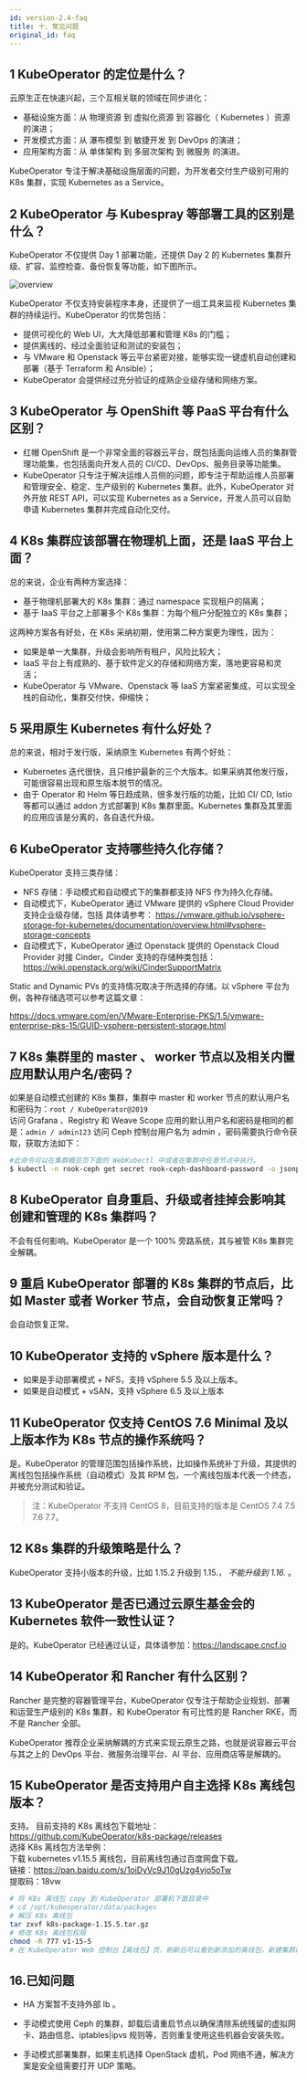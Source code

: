 ```yaml
---
id: version-2.4-faq
title: 十、常见问题
original_id: faq
---
```


## 1 KubeOperator 的定位是什么？

云原生正在快速兴起，三个互相关联的领域在同步进化：

-  基础设施方面：从 物理资源 到 虚拟化资源 到 容器化（ Kubernetes ）资源 的演进；
-  开发模式方面：从 瀑布模型 到 敏捷开发 到 DevOps 的演进；
-  应用架构方面：从 单体架构 到 多层次架构 到 微服务 的演进。

KubeOperator 专注于解决基础设施层面的问题，为开发者交付生产级别可用的 K8s 集群，实现 Kubernetes as a Service。

## 2 KubeOperator 与 Kubespray 等部署工具的区别是什么？

KubeOperator 不仅提供 Day 1 部署功能，还提供 Day 2 的 Kubernetes 集群升级、扩容、监控检查、备份恢复等功能，如下图所示。

![overview](../../../img/overview.png)

KubeOperator 不仅支持安装程序本身，还提供了一组工具来监视 Kubernetes 集群的持续运行。KubeOperator 的优势包括：

-  提供可视化的 Web UI，大大降低部署和管理 K8s 的门槛；
-  提供离线的、经过全面验证和测试的安装包；
-  与 VMware 和 Openstack 等云平台紧密对接，能够实现一键虚机自动创建和部署（基于 Terraform 和 Ansible）；
-  KubeOperator 会提供经过充分验证的成熟企业级存储和网络方案。

## 3 KubeOperator 与 OpenShift 等 PaaS 平台有什么区别？

- 红帽 OpenShift 是一个非常全面的容器云平台，既包括面向运维人员的集群管理功能集，也包括面向开发人员的 CI/CD、DevOps、服务目录等功能集。 
- KubeOperator 只专注于解决运维人员侧的问题，即专注于帮助运维人员部署和管理安全、稳定、生产级别的 Kubernetes 集群。此外，KubeOperator 对外开放 REST API，可以实现 Kubernetes as a Service，开发人员可以自助申请 Kubernetes 集群并完成自动化交付。

## 4 K8s 集群应该部署在物理机上面，还是 IaaS 平台上面？

总的来说，企业有两种方案选择：

- 基于物理机部署大的 K8s 集群：通过 namespace 实现租户的隔离；
- 基于 IaaS 平台之上部署多个 K8s 集群：为每个租户分配独立的 K8s 集群；

这两种方案各有好处，在 K8s 采纳初期，使用第二种方案更为理性，因为：

 - 如果是单一大集群，升级会影响所有租户，风险比较大；
 - IaaS 平台上有成熟的、基于软件定义的存储和网络方案，落地更容易和灵活；
 - KubeOperator 与 VMware、Openstack 等 IaaS 方案紧密集成，可以实现全栈的自动化，集群交付快，伸缩快；

 ## 5 采用原生 Kubernetes 有什么好处？

 总的来说，相对于发行版，采纳原生 Kubernetes 有两个好处：

 - Kubernetes 迭代很快，且只维护最新的三个大版本。如果采纳其他发行版，可能很容易出现和原生版本脱节的情况。
 - 由于 Operator 和 Helm 等日趋成熟，很多发行版的功能，比如 CI/ CD, Istio 等都可以通过 addon 方式部署到 K8s 集群里面。Kubernetes 集群及其里面的应用应该是分离的，各自迭代升级。

 ## 6 KubeOperator 支持哪些持久化存储？

 KubeOperator 支持三类存储：

 - NFS 存储：手动模式和自动模式下的集群都支持 NFS 作为持久化存储。
 - 自动模式下，KubeOperator 通过 VMware 提供的 vSphere Cloud Provider 支持企业级存储，包括 具体请参考： https://vmware.github.io/vsphere-storage-for-kubernetes/documentation/overview.html#vsphere-storage-concepts
 - 自动模式下，KubeOperator 通过 Openstack 提供的 Openstack Cloud Provider 对接 Cinder。Cinder 支持的存储种类包括：https://wiki.openstack.org/wiki/CinderSupportMatrix

Static and Dynamic PVs 的支持情况取决于所选择的存储。以 vSphere 平台为例，各种存储选项可以参考这篇文章：

 https://docs.vmware.com/en/VMware-Enterprise-PKS/1.5/vmware-enterprise-pks-15/GUID-vsphere-persistent-storage.html

## 7 K8s 集群里的 master 、 worker 节点以及相关内置应用默认用户名/密码？

如果是自动模式创建的 K8s 集群，集群中 master 和 worker 节点的默认用户名和密码为：`root / KubeOperator@2019` </br>
访问 Grafana 、Registry 和 Weave Scope 应用的默认用户名和密码是相同的都是：`admin / admin123` 
访问 Ceph 控制台用户名为 admin ，密码需要执行命令获取，获取方法如下：

``` bash
#此命令可以在集群概览页下面的 WebKubectl 中或者在集群中任意节点中执行。
$ kubectl -n rook-ceph get secret rook-ceph-dashboard-password -o jsonpath="{['data']['password']}" | base64 --decode && echo

```

## 8 KubeOperator 自身重启、升级或者挂掉会影响其创建和管理的 K8s 集群吗？

不会有任何影响。KubeOperator 是一个 100% 旁路系统，其与被管 K8s 集群完全解耦。

## 9 重启 KubeOperator 部署的 K8s 集群的节点后，比如 Master 或者 Worker 节点，会自动恢复正常吗？

会自动恢复正常。

## 10 KubeOperator 支持的 vSphere 版本是什么？

 - 如果是手动部署模式 + NFS，支持 vSphere 5.5 及以上版本。
 - 如果是自动模式 + vSAN，支持 vSphere 6.5 及以上版本

## 11 KubeOperator 仅支持 CentOS 7.6 Minimal 及以上版本作为 K8s 节点的操作系统吗？

 是。KubeOperator 的管理范围包括操作系统，比如操作系统补丁升级，其提供的离线包包括操作系统（自动模式）及其 RPM 包，一个离线包版本代表一个终态，并被充分测试和验证。

 > 注：KubeOperator 不支持 CentOS 8，目前支持的版本是 CentOS 7.4 7.5 7.6 7.7。

## 12 K8s 集群的升级策略是什么？

 KubeOperator 支持小版本的升级，比如 1.15.2 升级到 1.15.*， 不能升级到 1.16.* 。

## 13 KubeOperator 是否已通过云原生基金会的 Kubernetes 软件一致性认证？

  是的。KubeOperator 已经通过认证，具体请参加：https://landscape.cncf.io
  
## 14 KubeOperator 和 Rancher 有什么区别？

Rancher 是完整的容器管理平台，KubeOperator 仅专注于帮助企业规划、部署和运营生产级别的 K8s 集群，和 KubeOperator 有可比性的是 Rancher RKE，而不是 Rancher 全部。

KubeOperator 推荐企业采纳解耦的方式来实现云原生之路，也就是说容器云平台与其之上的 DevOps 平台、微服务治理平台、AI 平台、应用商店等是解耦的。

## 15 KubeOperator 是否支持用户自主选择 K8s 离线包版本？

  支持。
  目前支持的 K8s 离线包下载地址：https://github.com/KubeOperator/k8s-package/releases  </br>
  选择 K8s 离线包方法举例：</br>
  下载 kubernetes v1.15.5 离线包，目前离线包通过百度网盘下载。</br>
  链接：https://pan.baidu.com/s/1oiDyVc9J10gUzg4vjo5oTw </br>
  提取码：18vw 
  
 ``` bash
# 将 K8s 离线包 copy 到 KubeOperator 部署机下面目录中
# cd /opt/kubeoperator/data/packages
# 解压 K8s 离线包
tar zxvf k8s-package-1.15.5.tar.gz
# 修改 K8s 离线包权限
chmod -R 777 v1-15-5
# 在 KubeOperator Web 控制台【离线包】页，刷新后可以看到新添加的离线包，新建集群即可使用该版本。 
 ```
  
## 16.已知问题

- HA 方案暂不支持外部 lb 。

- 手动模式使用 Ceph 的集群，卸载后请重启节点以确保清除系统残留的虚拟网卡、路由信息、iptables|ipvs 规则等，否则重复使用这些机器会安装失败。

- 手动模式部署集群，如果主机选择 OpenStack 虚机，Pod 网络不通，解决方案是安全组需要打开 UDP 策略。

